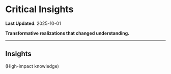 # Critical Insights

**Last Updated**: 2025-10-01

**Transformative realizations that changed understanding.**

---

## Insights

(High-impact knowledge)
